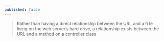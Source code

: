```yaml
---
published: false
---
```


> Rather than having a direct relationship between the URL and a fi le living on the web server’s hard
drive, a relationship exists between the URL and a method on a controller class
